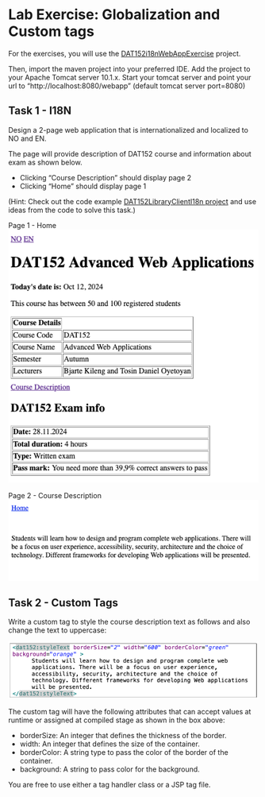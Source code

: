 # Lab Exercise: Globalization and Custom tags

For the exercises, you will use the [DAT152i18nWebAppExercise](DAT152i18nWebAppExercise) project. 

Then, import the maven project into your preferred IDE. Add the project to your Apache Tomcat server 10.1.x. Start your tomcat server and point your url to “http://localhost:8080/webapp” (default tomcat server port=8080)


## Task 1 - I18N
Design a 2-page web application that is internationalized and localized to NO and EN.

The page will provide description of DAT152 course and information about exam as shown below.
- Clicking “Course Description” should display page 2
- Clicking “Home” should display page 1

(Hint: Check out the code example [DAT152LibraryClientI18n project](https://github.com/tosdanoye/dat152-lab/tree/main/F24/LibraryClientI18n) and use ideas from the code to solve this task.)

Page 1 - Home
![](fig/page1.png)

Page 2 - Course Description
![](fig/page2.png)


## Task 2 - Custom Tags

Write a custom tag to style the course description text as follows and also change the text to uppercase:

![](fig/customtag.png)

The custom tag will have the following attributes that can accept values at runtime or assigned at compiled stage as shown in the box above:
- borderSize: An integer that defines the thickness of the border.
- width: An integer that defines the size of the container.
- borderColor: A string type to pass the color of the border of the container.
- background: A string to pass color for the background.

You are free to use either a tag handler class or a JSP tag file.

